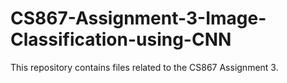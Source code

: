 # CS867-Assignment-3-Image-Classification-using-CNN
This repository contains files related to the CS867 Assignment 3.
